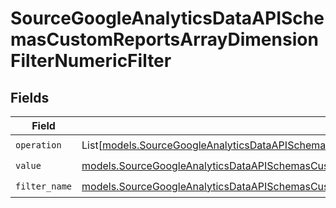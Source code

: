 # SourceGoogleAnalyticsDataAPISchemasCustomReportsArrayDimensionFilterNumericFilter


## Fields

| Field                                                                                                                                                                                                                  | Type                                                                                                                                                                                                                   | Required                                                                                                                                                                                                               | Description                                                                                                                                                                                                            |
| ---------------------------------------------------------------------------------------------------------------------------------------------------------------------------------------------------------------------- | ---------------------------------------------------------------------------------------------------------------------------------------------------------------------------------------------------------------------- | ---------------------------------------------------------------------------------------------------------------------------------------------------------------------------------------------------------------------- | ---------------------------------------------------------------------------------------------------------------------------------------------------------------------------------------------------------------------- |
| `operation`                                                                                                                                                                                                            | List[[models.SourceGoogleAnalyticsDataAPISchemasCustomReportsArrayDimensionFilterValidEnums](../models/sourcegoogleanalyticsdataapischemascustomreportsarraydimensionfiltervalidenums.md)]                             | :heavy_check_mark:                                                                                                                                                                                                     | N/A                                                                                                                                                                                                                    |
| `value`                                                                                                                                                                                                                | [models.SourceGoogleAnalyticsDataAPISchemasCustomReportsArrayDimensionFilterValue](../models/sourcegoogleanalyticsdataapischemascustomreportsarraydimensionfiltervalue.md)                                             | :heavy_check_mark:                                                                                                                                                                                                     | N/A                                                                                                                                                                                                                    |
| `filter_name`                                                                                                                                                                                                          | [models.SourceGoogleAnalyticsDataAPISchemasCustomReportsArrayDimensionFilterDimensionsFilter2FilterName](../models/sourcegoogleanalyticsdataapischemascustomreportsarraydimensionfilterdimensionsfilter2filtername.md) | :heavy_check_mark:                                                                                                                                                                                                     | N/A                                                                                                                                                                                                                    |